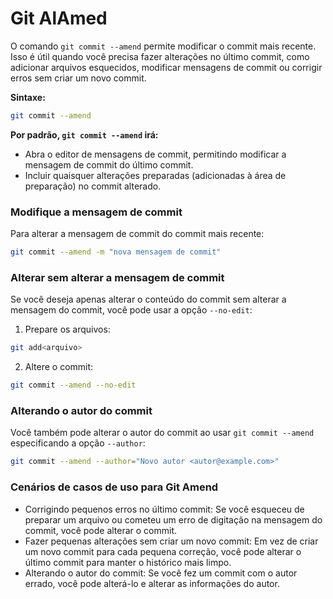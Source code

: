 # Git AlAmed

O comando `git commit --amend` permite modificar o commit mais recente. Isso é útil quando você precisa fazer alterações no último commit, como adicionar arquivos esquecidos, modificar mensagens de commit ou corrigir erros sem criar um novo commit.

**Sintaxe:**
```bash
git commit --amend
```

**Por padrão, `git commit --amend` irá:**
- Abra o editor de mensagens de commit, permitindo modificar a mensagem de commit do último commit.
- Incluir quaisquer alterações preparadas (adicionadas à área de preparação) no commit alterado.

### Modifique a mensagem de commit
Para alterar a mensagem de commit do commit mais recente:
```bash
git commit --amend -m "nova mensagem de commit"
```

### Alterar sem alterar a mensagem de commit
Se você deseja apenas alterar o conteúdo do commit sem alterar a mensagem do commit, você pode usar a opção `--no-edit`:

1. Prepare os arquivos:
```bash
git add<arquivo>
```

2. Altere o commit:
```bash
git commit --amend --no-edit
```

### Alterando o autor do commit

Você também pode alterar o autor do commit ao usar `git commit --amend` especificando a opção `--author`:
```bash
git commit --amend --author="Novo autor <autor@example.com>"
```

### Cenários de casos de uso para Git Amend
- Corrigindo pequenos erros no último commit: Se você esqueceu de preparar um arquivo ou cometeu um erro de digitação na mensagem do commit, você pode alterar o commit.
- Fazer pequenas alterações sem criar um novo commit: Em vez de criar um novo commit para cada pequena correção, você pode alterar o último commit para manter o histórico mais limpo.
- Alterando o autor do commit: Se você fez um commit com o autor errado, você pode alterá-lo e alterar as informações do autor.